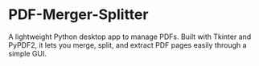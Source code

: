 # PDF-Merger-Splitter
A lightweight Python desktop app to manage PDFs. Built with Tkinter and PyPDF2, it lets you merge, split, and extract PDF pages easily through a simple GUI.

